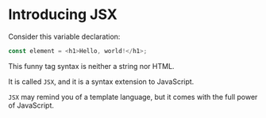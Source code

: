 # Introducing JSX

Consider this variable declaration:

```js
const element = <h1>Hello, world!</h1>;
```

This funny tag syntax is neither a string nor HTML.

It is called `JSX`, and it is a syntax extension to JavaScript.

`JSX` may remind you of a template language, but it comes with the full power of JavaScript.
